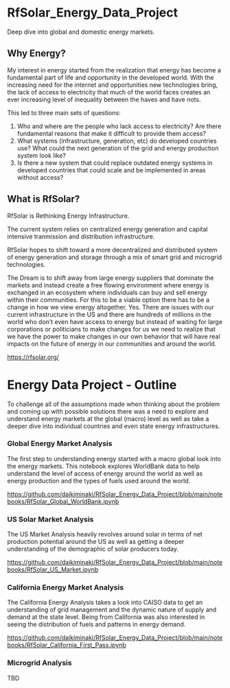 # RfSolar_Energy_Data_Project
Deep dive into global and domestic energy markets.

## Why Energy?

My interest in energy started from the realization that energy has become a fundamental part of life and opportunity in the developed world. With the increasing need for the internet and opportunities new technologies bring, the lack of access to electricity that much of the world faces creates an ever increasing level of inequality between the haves and have nots. 

This led to three main sets of questions: 
1) Who and where are the people who lack access to electricity? Are there fundamental reasons that make it difficult to provide them access?
2) What systems (infrastructure, generation, etc) do developed countries use? What could the next generation of the grid and energy production system look like?
3) Is there a new system that could replace outdated energy systems in developed countries that could scale and be implemented in areas without access?


## What is RfSolar?

RfSolar is Rethinking Energy Infrastructure.

The current system relies on centralized energy generation and capital intensive tranmission and distribution infrastructure.

RfSolar hopes to shift toward a more decentralized and distributed system of energy generation and storage through a mix of smart grid and microgrid technologies. 

The Dream is to shift away from large energy suppliers that dominate the markets and instead create a free flowing environment where energy is exchanged in an ecosystem where individuals can buy and sell energy within their communities. For this to be a viable option there has to be a change in how we view energy altogether. Yes. There are issues with our current infrastructure in the US and there are hundreds of millions in the world who don’t even have access to energy but instead of waiting for large corporations or politicians to make changes for us we need to realize that we have the power to make changes in our own behavior that will have real impacts on the future of energy in our communities and around the world.

https://rfsolar.org/

# Energy Data Project - Outline

To challenge all of the assumptions made when thinking about the problem and coming up with possible solutions there was a need to explore and understand energy markets at the global (macro) level as well as take a deeper dive into individual countries and even state energy infrastructures.

### Global Energy Market Analysis

The first step to understanding energy started with a macro global look into the energy markets. This notebook explores WorldBank data to help understand the level of access of energy around the world as well as energy production and the types of fuels used around the world.

https://github.com/daikiminaki/RfSolar_Energy_Data_Project/blob/main/notebooks/RfSolar_Global_WorldBank.ipynb

### US Solar Market Analysis

The US Market Analysis heavily revolves around solar in terms of net production potential around the US as well as getting a deeper understanding of the demographic of solar producers today.  

https://github.com/daikiminaki/RfSolar_Energy_Data_Project/blob/main/notebooks/RfSolar_US_Market.ipynb

### California Energy Market Analysis

The California Energy Analysis takes a look into CAISO data to get an understanding of grid management and the dynamic nature of supply and demand at the state level. Being from California was also interested in seeing the distribution of fuels and patterns in energy demand.

https://github.com/daikiminaki/RfSolar_Energy_Data_Project/blob/main/notebooks/RfSolar_California_First_Pass.ipynb

### Microgrid Analysis

TBD




